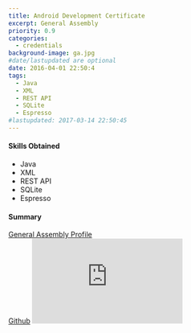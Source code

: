 ```yaml
---
title: Android Development Certificate
excerpt: General Assembly
priority: 0.9
categories:
  - credentials
background-image: ga.jpg
#date/lastupdated are optional
date: 2016-04-01 22:50:4
tags:
  - Java
  - XML
  - REST API
  - SQLite
  - Espresso
#lastupdated: 2017-03-14 22:50:45
---
```


<h4>Skills Obtained</h4>
<ul class="techlist">
<li><span class="tech">Java</span></li>
<li><span class="tech">XML</span></li>
<li><span class="tech">REST API</span></li>
<li><span class="tech">SQLite</span></li>
<li><span class="tech">Espresso</span></li>
</ul>

<h4>Summary</h4>
<a href = "https://profiles.generalassemb.ly/profiles/shumchris" target="_blank">
General Assembly Profile</a><br>
<a href = "https://github.com/chris-shum" target="_blank">
Github</a>

<iframe width="300" height="169" src="https://www.youtube.com/embed/JHagBCh0p3g" frameborder="0" allowfullscreen></iframe>
<br>
